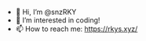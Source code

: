 - 👋 Hi, I’m @snzRKY
- 👀 I’m interested in coding!
- 📫 How to reach me: https://rkys.xyz/

<!---
snzRKY/snzRKY is a ✨ special ✨ repository because its `README.md` (this file) appears on your GitHub profile.
You can click the Preview link to take a look at your changes.
--->
